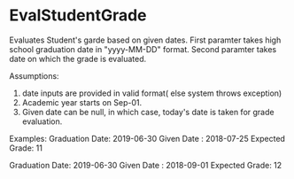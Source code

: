 # EvalStudentGrade
Evaluates Student's garde based on given dates.
First paramter takes high school graduation date in "yyyy-MM-DD" format.
Second paramter takes date on which the grade is evaluated.

Assumptions:
1. date inputs are provided in valid format( else system throws exception)
2. Academic year starts on Sep-01.
3. Given date can be null, in which case, today's date is taken for grade evaluation.

Examples:
Graduation Date: 2019-06-30
Given Date : 2018-07-25
Expected Grade: 11

Graduation Date: 2019-06-30
Given Date : 2018-09-01
Expected Grade: 12
